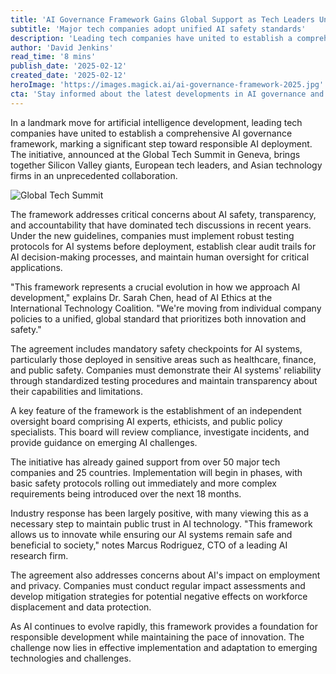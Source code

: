 ```yaml
---
title: 'AI Governance Framework Gains Global Support as Tech Leaders Unite'
subtitle: 'Major tech companies adopt unified AI safety standards'
description: 'Leading tech companies have united to establish a comprehensive AI governance framework, marking a significant step toward responsible AI deployment. The initiative brings together global tech leaders in an unprecedented collaboration to implement standardized safety protocols and ethical guidelines for AI development.'
author: 'David Jenkins'
read_time: '8 mins'
publish_date: '2025-02-12'
created_date: '2025-02-12'
heroImage: 'https://images.magick.ai/ai-governance-framework-2025.jpg'
cta: 'Stay informed about the latest developments in AI governance and technology innovation. Follow us on LinkedIn for real-time updates and expert insights into the evolving landscape of artificial intelligence.'
---
```


In a landmark move for artificial intelligence development, leading tech companies have united to establish a comprehensive AI governance framework, marking a significant step toward responsible AI deployment. The initiative, announced at the Global Tech Summit in Geneva, brings together Silicon Valley giants, European tech leaders, and Asian technology firms in an unprecedented collaboration. 

![Global Tech Summit](https://i.magick.ai/PIXE/1739413915457_magick_img.webp)

The framework addresses critical concerns about AI safety, transparency, and accountability that have dominated tech discussions in recent years. Under the new guidelines, companies must implement robust testing protocols for AI systems before deployment, establish clear audit trails for AI decision-making processes, and maintain human oversight for critical applications.

"This framework represents a crucial evolution in how we approach AI development," explains Dr. Sarah Chen, head of AI Ethics at the International Technology Coalition. "We're moving from individual company policies to a unified, global standard that prioritizes both innovation and safety."

The agreement includes mandatory safety checkpoints for AI systems, particularly those deployed in sensitive areas such as healthcare, finance, and public safety. Companies must demonstrate their AI systems' reliability through standardized testing procedures and maintain transparency about their capabilities and limitations.

A key feature of the framework is the establishment of an independent oversight board comprising AI experts, ethicists, and public policy specialists. This board will review compliance, investigate incidents, and provide guidance on emerging AI challenges.

The initiative has already gained support from over 50 major tech companies and 25 countries. Implementation will begin in phases, with basic safety protocols rolling out immediately and more complex requirements being introduced over the next 18 months.

Industry response has been largely positive, with many viewing this as a necessary step to maintain public trust in AI technology. "This framework allows us to innovate while ensuring our AI systems remain safe and beneficial to society," notes Marcus Rodriguez, CTO of a leading AI research firm.

The agreement also addresses concerns about AI's impact on employment and privacy. Companies must conduct regular impact assessments and develop mitigation strategies for potential negative effects on workforce displacement and data protection.

As AI continues to evolve rapidly, this framework provides a foundation for responsible development while maintaining the pace of innovation. The challenge now lies in effective implementation and adaptation to emerging technologies and challenges.